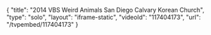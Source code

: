 {
    "title": "2014 VBS Weird Animals San Diego Calvary Korean Church",
    "type": "solo",
    "layout": "iframe-static",
    "videoId": "117404173",
    "url": "\/tvpembed\/117404173"
}